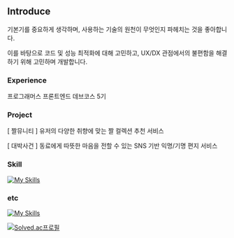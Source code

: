 ## Introduce
기본기를 중요하게 생각하며, 사용하는 기술의 원천이 무엇인지 파헤치는 것을 좋아합니다.

이를 바탕으로 코드 및 성능 최적화에 대해 고민하고, UX/DX 관점에서의 불편함을 해결하기 위해 고민하며 개발합니다.

### Experience
프로그래머스 프론트엔드 데브코스 5기

### Project
[ 짤뮤니티 ] 유저의 다양한 취향에 맞는 짤 컬렉션 추천 서비스

[ 대박사건 ] 동료에게 따뜻한 마음을 전할 수 있는 SNS 기반 익명/기명 편지 서비스

<h3>Skill</h3>

[![My Skills](https://skillicons.dev/icons?i=js,ts,react,tailwind&theme=dark)](https://skillicons.dev)

<h3>etc</h3>

[![My Skills](https://skillicons.dev/icons?i=git,figma&theme=dark)](https://skillicons.dev)

[![Solved.ac프로필](http://mazassumnida.wtf/api/mini/generate_badge?boj=chldlr98)](https://solved.ac/chldlr98)
